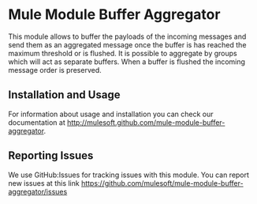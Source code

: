 
Mule Module Buffer Aggregator
=========================

This module allows to buffer the payloads of the incoming messages and send them as an aggregated message once the buffer is has reached the maximum threshold or is flushed.
It is possible to aggregate by groups which will act as separate buffers.
When a buffer is flushed the incoming message order is preserved.

Installation and Usage
----------------------

For information about usage and installation you can check our documentation at http://mulesoft.github.com/mule-module-buffer-aggregator.

Reporting Issues
----------------

We use GitHub:Issues for tracking issues with this module. You can report new issues at this link https://github.com/mulesoft/mule-module-buffer-aggregator/issues